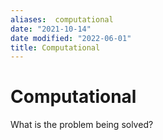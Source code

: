 ```yaml
---
aliases:  computational
date: "2021-10-14"
date modified: "2022-06-01"
title: Computational
---
```


# Computational
What is the problem being solved?
